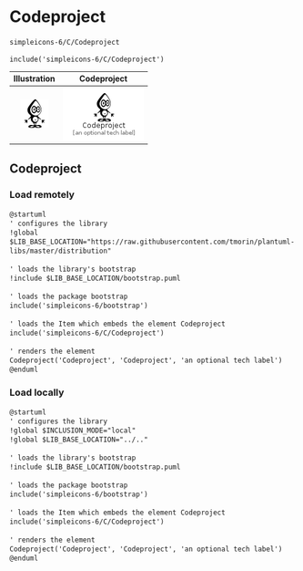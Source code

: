 # Codeproject


```text
simpleicons-6/C/Codeproject
```

```text
include('simpleicons-6/C/Codeproject')
```



| Illustration | Codeproject |
| :---: | :---: |
| ![illustration for Illustration](../../simpleicons-6/C/Codeproject.png) | ![illustration for Codeproject](../../simpleicons-6/C/Codeproject.Local.png) |




## Codeproject

### Load remotely
```plantuml
@startuml
' configures the library
!global $LIB_BASE_LOCATION="https://raw.githubusercontent.com/tmorin/plantuml-libs/master/distribution"

' loads the library's bootstrap
!include $LIB_BASE_LOCATION/bootstrap.puml

' loads the package bootstrap
include('simpleicons-6/bootstrap')

' loads the Item which embeds the element Codeproject
include('simpleicons-6/C/Codeproject')

' renders the element
Codeproject('Codeproject', 'Codeproject', 'an optional tech label')
@enduml
```

### Load locally
```plantuml
@startuml
' configures the library
!global $INCLUSION_MODE="local"
!global $LIB_BASE_LOCATION="../.."

' loads the library's bootstrap
!include $LIB_BASE_LOCATION/bootstrap.puml

' loads the package bootstrap
include('simpleicons-6/bootstrap')

' loads the Item which embeds the element Codeproject
include('simpleicons-6/C/Codeproject')

' renders the element
Codeproject('Codeproject', 'Codeproject', 'an optional tech label')
@enduml
```


